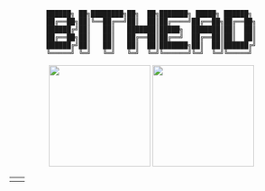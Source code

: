 <div align="center">
 
```
██████╗ ██╗████████╗██╗  ██╗███████╗ █████╗ ██████╗ 
██╔══██╗██║╚══██╔══╝██║  ██║██╔════╝██╔══██╗██╔══██╗
██████╔╝██║   ██║   ███████║█████╗  ███████║██║  ██║
██╔══██╗██║   ██║   ██╔══██║██╔══╝  ██╔══██║██║  ██║
██████╔╝██║   ██║   ██║  ██║███████╗██║  ██║██████╔╝
╚═════╝ ╚═╝   ╚═╝   ╚═╝  ╚═╝╚══════╝╚═╝  ╚═╝╚═════╝ 
```
</div>

<!-- GitHub Stats Section -->
<p align="center">
  <img height="180em" src="https://github-readme-stats.vercel.app/api?username=TheBitty&show_icons=true&theme=radical&include_all_commits=true&count_private=true"/>
  <img height="180em" src="https://github-readme-stats.vercel.app/api/top-langs/?username=TheBitty&layout=compact&langs_count=7&theme=radical"/>
</p>

<table border="0">
<tr>
<td width="60%">
